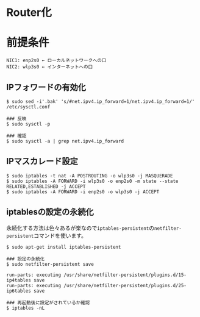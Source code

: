# Router化
# 前提条件
```
NIC1: enp2s0 ← ローカルネットワークへの口
NIC2: wlp3s0 ← インターネットへの口
```

## IPフォワードの有効化
```
$ sudo sed -i'.bak' 's/#net.ipv4.ip_forward=1/net.ipv4.ip_forward=1/' /etc/sysctl.conf
```
```
### 反映
$ sudo sysctl -p

### 確認
$ sudo sysctl -a | grep net.ipv4.ip_forward
```
## IPマスカレード設定
```
$ sudo iptables -t nat -A POSTROUTING -o wlp3s0 -j MASQUERADE
$ sudo iptables -A FORWARD -i wlp3s0 -o enp2s0 -m state --state RELATED,ESTABLISHED -j ACCEPT
$ sudo iptables -A FORWARD -i enp2s0 -o wlp3s0 -j ACCEPT
```
## iptablesの設定の永続化
永続化する方法は色々あるが楽なので`iptables-persistent`の`netfilter-persistent`コマンドを使います。
```
$ sudo apt-get install iptables-persistent
```
```
### 設定の永続化
$ sudo netfilter-persistent save
```
```
run-parts: executing /usr/share/netfilter-persistent/plugins.d/15-ip4tables save
run-parts: executing /usr/share/netfilter-persistent/plugins.d/25-ip6tables save
```
```
### 再起動後に設定がされているか確認
$ iptables -nL
```
